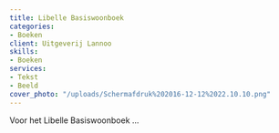 ```yaml
---
title: Libelle Basiswoonboek
categories:
- Boeken
client: Uitgeverij Lannoo
skills:
- Boeken
services:
- Tekst
- Beeld
cover_photo: "/uploads/Schermafdruk%202016-12-12%2022.10.10.png"
---
```


Voor het Libelle Basiswoonboek ...